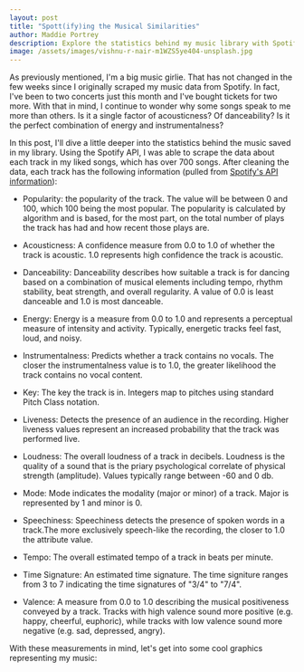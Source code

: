 ```yaml
---
layout: post
title: "Spott(ify)ing the Musical Similarities"
author: Maddie Portrey
description: Explore the statistics behind my music library with Spotify's API
image: /assets/images/vishnu-r-nair-m1WZS5ye404-unsplash.jpg
---
```


As previously mentioned, I'm a big music girlie. That has not changed in the few weeks since I originally scraped my music data from Spotify. In fact, I've been to two concerts just this month and I've bought tickets for two more. With that in mind, I continue to wonder why some songs speak to me more than others. Is it a single factor of acousticness? Of danceability? Is it the perfect combination of energy and instrumentalness?

In this post, I'll dive a little deeper into the statistics behind the music saved in my library. Using the Spotify API, I was able to scrape the data about each track in my liked songs, which has over 700 songs. After cleaning the data, each track has the following information (pulled from [Spotify's API information](https://developer.spotify.com/documentation/web-api/reference/get-several-audio-features)):

 - Popularity: the popularity of the track. The value will be between 0 and 100, which 100 being the most popular. The popularity is calculated by algorithm and is based, for the most part, on the total number of plays the track has had and how recent those plays are.

 - Acousticness: A confidence measure from 0.0 to 1.0 of whether the track is acoustic. 1.0 represents high confidence the track is acoustic.

 - Danceability: Danceability describes how suitable a track is for dancing based on a combination of musical elements including tempo, rhythm stability, beat strength, and overall regularity. A value of 0.0 is least danceable and 1.0 is most danceable.

 - Energy: Energy is a measure from 0.0 to 1.0 and represents a perceptual measure of intensity and activity. Typically, energetic tracks feel fast, loud, and noisy.

 - Instrumentalness: Predicts whether a track contains no vocals. The closer the instrumentalness value is to 1.0, the greater likelihood the track contains no vocal content.

 - Key: The key the track is in. Integers map to pitches using standard Pitch Class notation.

 - Liveness: Detects the presence of an audience in the recording. Higher liveness values represent an increased probability that the track was performed live.

 - Loudness: The overall loudness of a track in decibels. Loudness is the quality of a sound that is the priary psychological correlate of physical strength (amplitude). Values typically range between -60 and 0 db.

 - Mode: Mode indicates the modality (major or minor) of a track. Major is represented by 1 and minor is 0.

 - Speechiness: Speechiness detects the presence of spoken words in a track.The more exclusively speech-like the recording, the closer to 1.0 the attribute value.

 - Tempo: The overall estimated tempo of a track in beats per minute.

 - Time Signature: An estimated time signature. The time signiture ranges from 3 to 7 indicating the time signatures of "3/4" to "7/4".

 - Valence: A measure from 0.0 to 1.0 describing the musical positiveness conveyed by a track. Tracks with high valence sound more positive (e.g. happy, cheerful, euphoric), while tracks with low valence sound more negative (e.g. sad, depressed, angry).

With these measurements in mind, let's get into some cool graphics representing my music: